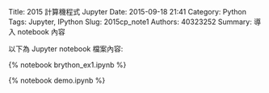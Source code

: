 Title: 2015 計算機程式 Jupyter
Date: 2015-09-18 21:41
Category: Python
Tags: Jupyter, IPython
Slug: 2015cp_note1
Authors: 40323252
Summary: 導入 notebook 內容

以下為 Jupyter notebook 檔案內容:

{% notebook brython_ex1.ipynb %}

{% notebook demo.ipynb %}



